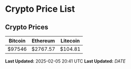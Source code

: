 # Crypto Price List

## Crypto Prices
| Bitcoin | Ethereum | Litecoin |
| ------- | -------- | -------- |
| $97546 | $2767.57 | $104.81 |
**Last Updated:** 2025-02-05 20:41 UTC
**Last Updated:** $DATE$
